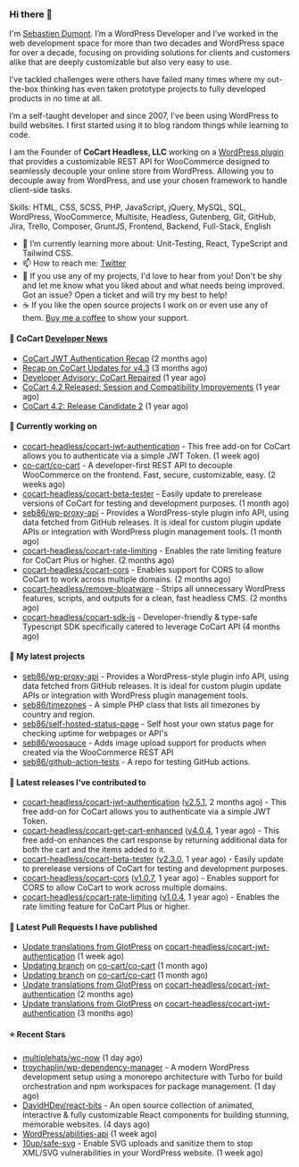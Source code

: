 ### Hi there 👋

I'm [Sebastien Dumont](https://sebastiendumont.com/). I’m a WordPress Developer and I’ve worked in the web development space for more than two decades and WordPress space for over a decade, focusing on providing solutions for clients and customers alike that are deeply customizable but also very easy to use.

I’ve tackled challenges were others have failed many times where my out-the-box thinking has even taken prototype projects to fully developed products in no time at all.

I’m a self-taught developer and since 2007, I’ve been using WordPress to build websites. I first started using it to blog random things while learning to code.

I am the Founder of **CoCart Headless, LLC** working on a [WordPress plugin](https://wordpress.org/plugins/cart-rest-api-for-woocommerce/) that provides a customizable REST API for WooCommerce designed to seamlessly decouple your online store from WordPress. Allowing you to decouple away from WordPress, and use your chosen framework to handle client-side tasks.

Skills: HTML, CSS, SCSS, PHP, JavaScript, jQuery, MySQL, SQL, WordPress, WooCommerce, Multisite, Headless, Gutenberg, Git, GitHub, Jira, Trello, Composer, GruntJS, Frontend, Backend, Full-Stack, English

* 🌱 I’m currently learning more about: Unit-Testing, React, TypeScript and Tailwind CSS.
* 📫 How to reach me: [Twitter](https://twitter.com/sebd86)
* 💬 If you use any of my projects, I'd love to hear from you! Don't be shy and let me know what you liked about and what needs being improved. Got an issue? Open a ticket and will try my best to help!
* ☕ If you like the open source projects I work on or even use any of them. [Buy me a coffee](https://www.buymeacoffee.com/sebastien) to show your support.

#### 🛒 CoCart [Developer News](https://cocart.dev)

- [CoCart JWT Authentication Recap](https://cocart.dev/cocart-jwt-authentication-recap/) (2 months ago)
- [Recap on CoCart Updates for v4.3](https://cocart.dev/recap-on-cocart-updates-for-v4-3/) (3 months ago)
- [Developer Advisory: CoCart Repaired](https://cocart.dev/developer-advisory-cocart-repaired/) (1 year ago)
- [CoCart 4.2 Released: Session and Compatibility Improvements](https://cocart.dev/cocart-4-2-released-session-and-compatibility-improvements/) (1 year ago)
- [CoCart 4.2: Release Candidate 2](https://cocart.dev/cocart-4-2-release-candidate-2/) (1 year ago)

#### 👷 Currently working on

- [cocart-headless/cocart-jwt-authentication](https://github.com/cocart-headless/cocart-jwt-authentication) - This free add-on for CoCart allows you to authenticate via a simple JWT Token. (1 week ago)
- [co-cart/co-cart](https://github.com/co-cart/co-cart) - A developer-first REST API to decouple WooCommerce on the frontend. Fast, secure, customizable, easy. (2 weeks ago)
- [cocart-headless/cocart-beta-tester](https://github.com/cocart-headless/cocart-beta-tester) - Easily update to prerelease versions of CoCart for testing and development purposes. (1 month ago)
- [seb86/wp-proxy-api](https://github.com/seb86/wp-proxy-api) - Provides a WordPress-style plugin info API, using data fetched from GitHub releases. It is ideal for custom plugin update APIs or integration with WordPress plugin management tools. (1 month ago)
- [cocart-headless/cocart-rate-limiting](https://github.com/cocart-headless/cocart-rate-limiting) - Enables the rate limiting feature for CoCart Plus or higher. (2 months ago)
- [cocart-headless/cocart-cors](https://github.com/cocart-headless/cocart-cors) - Enables support for CORS to allow CoCart to work across multiple domains. (2 months ago)
- [cocart-headless/remove-bloatware](https://github.com/cocart-headless/remove-bloatware) - Strips all unnecessary WordPress features, scripts, and outputs for a clean, fast headless CMS. (2 months ago)
- [cocart-headless/cocart-sdk-js](https://github.com/cocart-headless/cocart-sdk-js) - Developer-friendly &amp; type-safe Typescript SDK specifically catered to leverage CoCart API (4 months ago)

#### 🌱 My latest projects

- [seb86/wp-proxy-api](https://github.com/seb86/wp-proxy-api) - Provides a WordPress-style plugin info API, using data fetched from GitHub releases. It is ideal for custom plugin update APIs or integration with WordPress plugin management tools.
- [seb86/timezones](https://github.com/seb86/timezones) - A simple PHP class that lists all timezones by country and region.
- [seb86/self-hosted-status-page](https://github.com/seb86/self-hosted-status-page) - Self host your own status page for checking uptime for webpages or API&#39;s
- [seb86/woosauce](https://github.com/seb86/woosauce) - Adds image upload support for products when created via the WooCommerce REST API
- [seb86/github-action-tests](https://github.com/seb86/github-action-tests) - A repo for testing GitHub actions.

#### 🔭 Latest releases I've contributed to

- [cocart-headless/cocart-jwt-authentication](https://github.com/cocart-headless/cocart-jwt-authentication) ([v2.5.1](https://github.com/cocart-headless/cocart-jwt-authentication/releases/tag/v2.5.1), 2 months ago) - This free add-on for CoCart allows you to authenticate via a simple JWT Token.
- [cocart-headless/cocart-get-cart-enhanced](https://github.com/cocart-headless/cocart-get-cart-enhanced) ([v4.0.4](https://github.com/cocart-headless/cocart-get-cart-enhanced/releases/tag/v4.0.4), 1 year ago) - This free add-on enhances the cart response by returning additional data for both the cart and the items added to it.
- [cocart-headless/cocart-beta-tester](https://github.com/cocart-headless/cocart-beta-tester) ([v2.3.0](https://github.com/cocart-headless/cocart-beta-tester/releases/tag/v2.3.0), 1 year ago) - Easily update to prerelease versions of CoCart for testing and development purposes.
- [cocart-headless/cocart-cors](https://github.com/cocart-headless/cocart-cors) ([v1.0.7](https://github.com/cocart-headless/cocart-cors/releases/tag/v1.0.7), 1 year ago) - Enables support for CORS to allow CoCart to work across multiple domains.
- [cocart-headless/cocart-rate-limiting](https://github.com/cocart-headless/cocart-rate-limiting) ([v1.0.4](https://github.com/cocart-headless/cocart-rate-limiting/releases/tag/v1.0.4), 1 year ago) - Enables the rate limiting feature for CoCart Plus or higher.

#### 🔨 Latest Pull Requests I have published

- [Update translations from GlotPress](https://github.com/cocart-headless/cocart-jwt-authentication/pull/32) on [cocart-headless/cocart-jwt-authentication](https://github.com/cocart-headless/cocart-jwt-authentication) (1 week ago)
- [Updating branch](https://github.com/co-cart/co-cart/pull/526) on [co-cart/co-cart](https://github.com/co-cart/co-cart) (1 month ago)
- [Updating branch](https://github.com/co-cart/co-cart/pull/525) on [co-cart/co-cart](https://github.com/co-cart/co-cart) (1 month ago)
- [Update translations from GlotPress](https://github.com/cocart-headless/cocart-jwt-authentication/pull/25) on [cocart-headless/cocart-jwt-authentication](https://github.com/cocart-headless/cocart-jwt-authentication) (2 months ago)
- [Update translations from GlotPress](https://github.com/cocart-headless/cocart-jwt-authentication/pull/18) on [cocart-headless/cocart-jwt-authentication](https://github.com/cocart-headless/cocart-jwt-authentication) (3 months ago)

#### ⭐ Recent Stars

- [multiplehats/wc-now](https://github.com/multiplehats/wc-now) (1 day ago)
- [troychaplin/wp-dependency-manager](https://github.com/troychaplin/wp-dependency-manager) - A modern WordPress development setup using a monorepo architecture with Turbo for build orchestration and npm workspaces for package management. (1 day ago)
- [DavidHDev/react-bits](https://github.com/DavidHDev/react-bits) - An open source collection of animated, interactive &amp; fully customizable React components for building stunning, memorable websites. (4 days ago)
- [WordPress/abilities-api](https://github.com/WordPress/abilities-api) (1 week ago)
- [10up/safe-svg](https://github.com/10up/safe-svg) - Enable SVG uploads and sanitize them to stop XML/SVG vulnerabilities in your WordPress website. (1 week ago)
